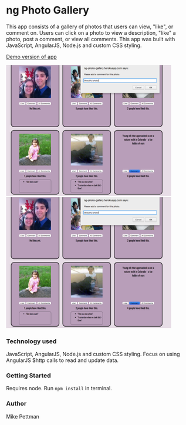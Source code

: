 # ng Photo Gallery
This app consists of a gallery of photos that users can view, "like", or comment on. Users can click on a photo to view a description, "like" a photo, post a comment, or view all comments.
This app was built with JavaScript, AngularJS, Node.js and custom CSS styling.

<a href="https://ng-photo-gallery.herokuapp.com/">Demo version of app</a>

<p>
<img src="screenshots/2.png" width="450px" style="margin-right: 20px;" />
<img src="screenshots/2.png" width="450px" />
</p>

### Technology used
JavaScript, AngularJS, Node.js and custom CSS styling. Focus on using AngularJS $http calls to read and update data.

### Getting Started
Requires node. Run ```npm install``` in terminal.

### Author
Mike Pettman